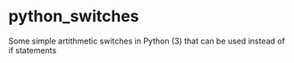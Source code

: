 # python_switches
Some simple artithmetic switches in Python (3) that can be used instead of if statements
